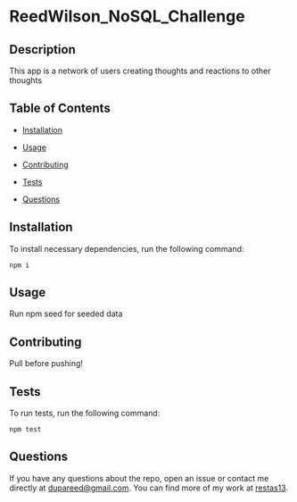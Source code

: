 # ReedWilson_NoSQL_Challenge


## Description

This app is a network of users creating thoughts and reactions to other thoughts

## Table of Contents 

* [Installation](#installation)

* [Usage](#usage)

* [Contributing](#contributing)

* [Tests](#tests)

* [Questions](#questions)

## Installation

To install necessary dependencies, run the following command:

```
npm i
```

## Usage

Run npm seed for seeded data


  
## Contributing

Pull before pushing!

## Tests

To run tests, run the following command:

```
npm test
```

## Questions

If you have any questions about the repo, open an issue or contact me directly at dupareed@gmail.com. You can find more of my work at [restas13](https://github.com/restas13/).

